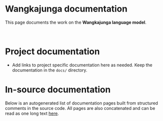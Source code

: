 # Wangkajunga documentation

This page documents the work on the **Wangkajunga language model**. 

<a href="https://giellalt.github.io/MaturityClassification.html"><img src="https://img.shields.io/badge/Maturity-Experiment-black.svg" height="15"/></a>
<a href="https://www.gnu.org/licenses/gpl-3.0"><img src="https://img.shields.io/badge/Lic-GPLv3-blue.svg" height="15"/></a>
<a href="https://github.com/giellalt/lang-mpj/issues"><img src="https://img.shields.io/github/issues/giellalt/lang-mpj" height="15"/></a>
<a href="https://github.com/giellalt/lang-mpj/actions"><img src="https://github.com/giellalt/lang-mpj/workflows/Speller%20CI+CD/badge.svg" height="15"/></a>

# Project documentation

* Add links to project specific documentation here as needed. Keep the documentation in the `docs/` directory.

# In-source documentation

Below is an autogenerated list of documentation pages built from structured comments in the source code. All pages are also concatenated and can be read as one long text [here](mpj.md).
